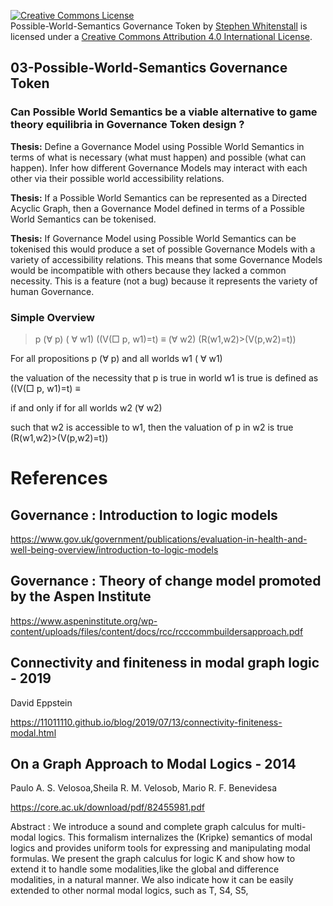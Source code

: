 
<a rel="license" href="http://creativecommons.org/licenses/by/4.0/"><img alt="Creative Commons License" style="border-width:0" src="https://i.creativecommons.org/l/by/4.0/88x31.png" /></a><br /><span xmlns:dct="http://purl.org/dc/terms/" href="http://purl.org/dc/dcmitype/Text" property="dct:title" rel="dct:type">Possible-World-Semantics Governance Token</span> by <a xmlns:cc="http://creativecommons.org/ns#" href="https://github.com/Quality-Assurance-DAO" property="cc:attributionName" rel="cc:attributionURL">Stephen Whitenstall</a> is licensed under a <a rel="license" href="http://creativecommons.org/licenses/by/4.0/">Creative Commons Attribution 4.0 International License</a>.

## 03-Possible-World-Semantics Governance Token

### Can Possible World Semantics be a viable alternative to game theory equilibria in Governance Token design ?

**Thesis:** Define a Governance Model using Possible World Semantics in terms of what is necessary (what must happen) and possible (what can happen). Infer how different Governance Models may interact with each other via their possible world accessibility relations.

**Thesis:** If a Possible World Semantics can be represented as a Directed Acyclic Graph, then a Governance Model defined in terms of a Possible World Semantics can be tokenised.

**Thesis:** If Governance Model using Possible World Semantics can be tokenised this would produce a set of possible Governance Models with a variety of accessibility relations. This means that some Governance Models would be incompatible with others because they lacked a common necessity. This is a feature (not a bug) because it represents the variety of human Governance.

### Simple Overview

> p (&#8704; p) ( &#8704; w1) ((V(&#9633; p, w1)=t) &#8801; (&#8704; w2) (R(w1,w2)>(V(p,w2)=t))

For all propositions p (&#8704; p) and all worlds w1 ( &#8704; w1) 

the valuation of the necessity that p is true in world w1 is true is defined as ((V(&#9633; p, w1)=t) &#8801;

if and only if for all worlds w2 (&#8704; w2)

such that w2 is accessible to w1, then the valuation of p in w2 is true (R(w1,w2)>(V(p,w2)=t))


# References


## Governance : Introduction to logic models

https://www.gov.uk/government/publications/evaluation-in-health-and-well-being-overview/introduction-to-logic-models

## Governance : Theory of change model promoted by the Aspen Institute

https://www.aspeninstitute.org/wp-content/uploads/files/content/docs/rcc/rcccommbuildersapproach.pdf


## Connectivity and finiteness in modal graph logic - 2019
David Eppstein

https://11011110.github.io/blog/2019/07/13/connectivity-finiteness-modal.html


## On a Graph Approach to Modal Logics - 2014 
Paulo A. S. Velosoa,Sheila R. M. Velosob, Mario R. F. Benevidesa

https://core.ac.uk/download/pdf/82455981.pdf

Abstract  : We introduce a sound and complete graph calculus for multi-modal logics.  This formalism internalizes the (Kripke) semantics of modal logics and provides uniform tools for expressing and manipulating modal formulas. We present the graph calculus for logic K and show how to extend it to handle some modalities,like the global and difference modalities, in a natural manner. We also indicate how it can be easily extended to other normal modal logics, such as T, S4, S5, 
